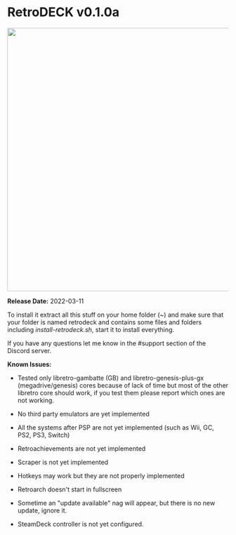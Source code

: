 # RetroDECK v0.1.0a

<img src="../../../wiki_images/logos/rd-logo-box.png" width="600">

**Release Date:** 2022-03-11

To install it extract all this stuff on your home folder (~) and make sure that your folder is named retrodeck and contains some files and folders including *install-retrodeck.sh*, start it to install everything.

If you have any questions let me know in the #support section of the Discord server.

**Known Issues:**

- Tested only libretro-gambatte (GB) and libretro-genesis-plus-gx (megadrive/genesis) cores because of lack of time but most of the other libretro core should work, if you test them please report which ones are not working.

- No third party emulators are yet implemented

- All the systems after PSP are not yet implemented (such as Wii, GC, PS2, PS3, Switch)

- Retroachievements are not yet implemented

- Scraper is not yet implemented

- Hotkeys may work but they are not properly implemented

- Retroarch doesn't start in fullscreen

- Sometime an "update available" nag will appear, but there is no new update, ignore it.

- SteamDeck controller is not yet configured.
